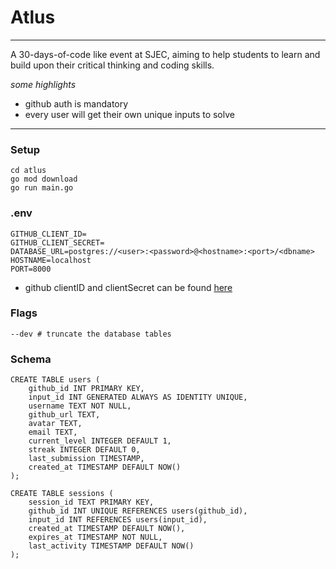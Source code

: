 # Atlus

---

A 30-days-of-code like event at SJEC, aiming to help students to learn and build upon their critical thinking and coding skills.

_some highlights_

- github auth is mandatory
- every user will get their own unique inputs to solve

---

### Setup

```
cd atlus
go mod download
go run main.go
```

### .env

```
GITHUB_CLIENT_ID=
GITHUB_CLIENT_SECRET=
DATABASE_URL=postgres://<user>:<password>@<hostname>:<port>/<dbname>
HOSTNAME=localhost
PORT=8000
```

- github clientID and clientSecret can be found [here](https://github.com/settings/applications/new)

### Flags

```
--dev # truncate the database tables
```

### Schema

```
CREATE TABLE users (
    github_id INT PRIMARY KEY,
    input_id INT GENERATED ALWAYS AS IDENTITY UNIQUE,
    username TEXT NOT NULL,
    github_url TEXT,
    avatar TEXT,
    email TEXT,
    current_level INTEGER DEFAULT 1,
    streak INTEGER DEFAULT 0,
    last_submission TIMESTAMP,
    created_at TIMESTAMP DEFAULT NOW()
);

CREATE TABLE sessions (
    session_id TEXT PRIMARY KEY,
    github_id INT UNIQUE REFERENCES users(github_id),
    input_id INT REFERENCES users(input_id),
    created_at TIMESTAMP DEFAULT NOW(),
    expires_at TIMESTAMP NOT NULL,
    last_activity TIMESTAMP DEFAULT NOW()
);
```
